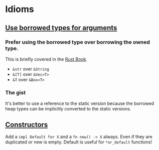 # Idioms

## [Use borrowed types for arguments](https://rust-unofficial.github.io/patterns/idioms/coercion-arguments.html)

### Prefer using the **borrowed type** over **borrowing the owned type**.

This is briefly covered in the [Rust Book](https://doc.rust-lang.org/book/ch04-03-slices.html#string-slices-as-parameters).

- `&str` over `&String`
- `&[T]` over `&Vec<T>`
- `&T` over `&Box<T>`

### The gist

It's better to use a reference to the static version because the borrowed heap types can be implicitly converted to the static versions.

## [Constructors](https://rust-unofficial.github.io/patterns/idioms/ctor.html)

Add a `impl Default for X` and a `fn new() -> X` always. Even if they are duplicated or new is empty. Default is useful for `*or_default` functions!
